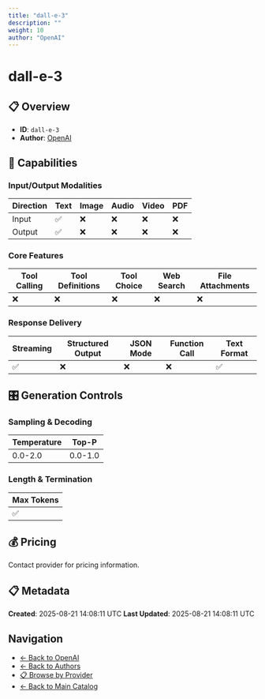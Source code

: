 ```yaml
---
title: "dall-e-3"
description: ""
weight: 10
author: "OpenAI"
---
```

# dall-e-3

## 📋 Overview

- **ID**: `dall-e-3`
- **Author**: [OpenAI](../README.md)

## 🎯 Capabilities

### Input/Output Modalities

| Direction | Text | Image | Audio | Video | PDF |
|-----------|------|-------|-------|-------|-----|
| Input     | ✅   | ❌   | ❌   | ❌   | ❌   |
| Output    | ✅   | ❌   | ❌   | ❌   | ❌   |

### Core Features

| Tool Calling | Tool Definitions | Tool Choice | Web Search | File Attachments |
|--------------|------------------|-------------|------------|------------------|
| ❌           | ❌               | ❌          | ❌         | ❌               |

### Response Delivery

| Streaming | Structured Output | JSON Mode | Function Call | Text Format |
|-----------|-------------------|-----------|---------------|--------------|
| ✅        | ❌                | ❌        | ❌            | ✅           |

## 🎛️ Generation Controls

### Sampling & Decoding

| Temperature | Top-P |
|---|---|
| 0.0-2.0 | 0.0-1.0 |

### Length & Termination

| Max Tokens |
|---|
| ✅ |

## 💰 Pricing

Contact provider for pricing information.

## 📋 Metadata

**Created**: 2025-08-21 14:08:11 UTC
**Last Updated**: 2025-08-21 14:08:11 UTC

## Navigation

- [← Back to OpenAI](../README.md)
- [← Back to Authors](../../README.md)
- [📋 Browse by Provider](../../../providers/README.md)
- [← Back to Main Catalog](../../../README.md)
